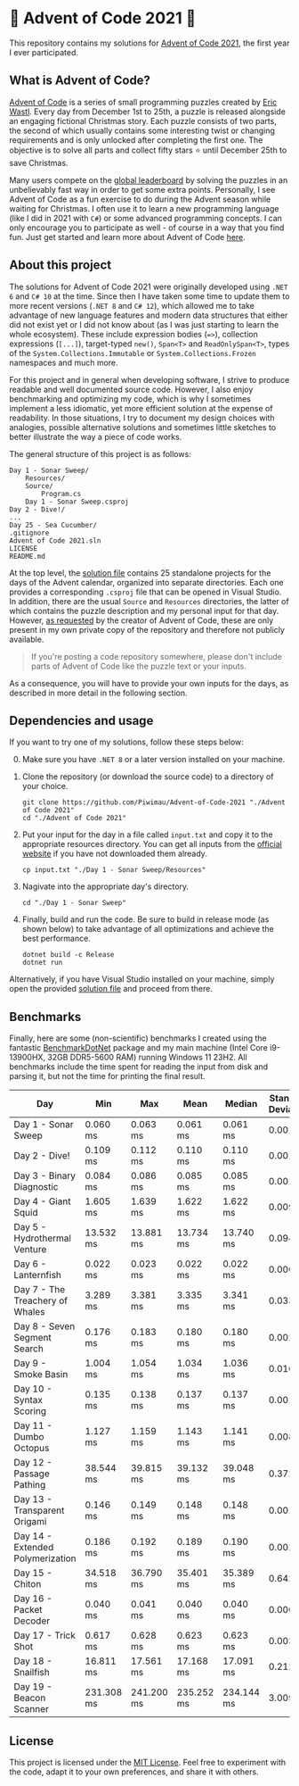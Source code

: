 # 🎄 Advent of Code 2021 🎄

This repository contains my solutions for [Advent of Code 2021](https://adventofcode.com/2021),
the first year I ever participated.

## What is Advent of Code?

[Advent of Code](https://adventofcode.com/) is a series of small programming puzzles created by
[Eric Wastl](http://was.tl/). Every day from December 1st to 25th, a puzzle is released alongside an
engaging fictional Christmas story. Each puzzle consists of two parts, the second of which usually
contains some interesting twist or changing requirements and is only unlocked after completing the
first one. The objective is to solve all parts and collect fifty stars ⭐ until December 25th to
save Christmas.

Many users compete on the [global leaderboard](https://adventofcode.com/2021/leaderboard) by
solving the puzzles in an unbelievably fast way in order to get some extra points. Personally,
I see Advent of Code as a fun exercise to do during the Advent season while waiting for Christmas.
I often use it to learn a new programming language (like I did in 2021 with `C#`) or some advanced
programming concepts. I can only encourage you to participate as well - of course in a way that you
find fun. Just get started and learn more about Advent of Code
[here](https://adventofcode.com/2021/about).

## About this project

The solutions for Advent of Code 2021 were originally developed using `.NET 6` and `C# 10` at the
time. Since then I have taken some time to update them to more recent versions (`.NET 8` and
`C# 12`), which allowed me to take advantage of new language features and modern data structures
that either did not exist yet or I did not know about (as I was just starting to learn the whole
ecosystem). These include expression bodies (`=>`), collection expressions (`[...]`), target-typed
`new()`, `Span<T>` and `ReadOnlySpan<T>`, types of the `System.Collections.Immutable` or
`System.Collections.Frozen` namespaces and much more.

For this project and in general when developing software, I strive to produce readable and well
documented source code. However, I also enjoy benchmarking and optimizing my code, which is why I
sometimes implement a less idiomatic, yet more efficient solution at the expense of readability.
In those situations, I try to document my design choices with analogies, possible alternative
solutions and sometimes little sketches to better illustrate the way a piece of code works.

The general structure of this project is as follows:

```
Day 1 - Sonar Sweep/
    Resources/
    Source/
        Program.cs
    Day 1 - Sonar Sweep.csproj
Day 2 - Dive!/
...
Day 25 - Sea Cucumber/
.gitignore
Advent of Code 2021.sln
LICENSE
README.md
```

At the top level, the [solution file](Advent+of+Code+2021.sln) contains 25 standalone projects
for the days of the Advent calendar, organized into separate directories. Each one provides a
corresponding `.csproj` file that can be opened in Visual Studio. In addition, there are the usual
`Source` and `Resources` directories, the latter of which contains the puzzle description and my
personal input for that day. However, [as requested](https://adventofcode.com/2021/about) by the
creator of Advent of Code, these are only present in my own private copy of the repository and
therefore not publicly available.

> If you're posting a code repository somewhere, please don't include parts of Advent of Code like
  the puzzle text or your inputs.

As a consequence, you will have to provide your own inputs for the days, as described in more detail
in the following section.

## Dependencies and usage

If you want to try one of my solutions, follow these steps below:

0. Make sure you have `.NET 8` or a later version installed on your machine.

1. Clone the repository (or download the source code) to a directory of your choice.
   ```shell
   git clone https://github.com/Piwimau/Advent-of-Code-2021 "./Advent of Code 2021"
   cd "./Advent of Code 2021"
   ```

2. Put your input for the day in a file called `input.txt` and copy it to the appropriate resources
   directory. You can get all inputs from the [official website](https://adventofcode.com/2021) if
   you have not downloaded them already.
   ```shell
   cp input.txt "./Day 1 - Sonar Sweep/Resources"
   ```

3. Nagivate into the appropriate day's directory.
   ```shell
   cd "./Day 1 - Sonar Sweep"
   ```

4. Finally, build and run the code. Be sure to build in release mode (as shown below) to take
   advantage of all optimizations and achieve the best performance.
   ```shell
   dotnet build -c Release
   dotnet run
   ```

Alternatively, if you have Visual Studio installed on your machine, simply open the provided
[solution file](Advent+of+Code+2021.sln) and proceed from there.

## Benchmarks

Finally, here are some (non-scientific) benchmarks I created using the fantastic
[BenchmarkDotNet](https://github.com/dotnet/BenchmarkDotNet) package and my main machine (Intel Core
i9-13900HX, 32GB DDR5-5600 RAM) running Windows 11 23H2. All benchmarks include the time spent for
reading the input from disk and parsing it, but not the time for printing the final result.

| Day                              | Min        | Max        | Mean       | Median     | Standard Deviation |
|----------------------------------|------------|------------|------------|------------|--------------------|
| Day 1 - Sonar Sweep              |   0.060 ms |   0.063 ms |   0.061 ms |   0.061 ms | 0.001 ms           |
| Day 2 - Dive!                    |   0.109 ms |   0.112 ms |   0.110 ms |   0.110 ms | 0.001 ms           |
| Day 3 - Binary Diagnostic        |   0.084 ms |   0.086 ms |   0.085 ms |   0.085 ms | 0.001 ms           |
| Day 4 - Giant Squid              |   1.605 ms |   1.639 ms |   1.622 ms |   1.622 ms | 0.009 ms           |
| Day 5 - Hydrothermal Venture     |  13.532 ms |  13.881 ms |  13.734 ms |  13.740 ms | 0.094 ms           |
| Day 6 - Lanternfish              |   0.022 ms |   0.023 ms |   0.022 ms |   0.022 ms | 0.000 ms           |
| Day 7 - The Treachery of Whales  |   3.289 ms |   3.381 ms |   3.335 ms |   3.341 ms | 0.033 ms           |
| Day 8 - Seven Segment Search     |   0.176 ms |   0.183 ms |   0.180 ms |   0.180 ms | 0.002 ms           |
| Day 9 - Smoke Basin              |   1.004 ms |   1.054 ms |   1.034 ms |   1.036 ms | 0.016 ms           |
| Day 10 - Syntax Scoring          |   0.135 ms |   0.138 ms |   0.137 ms |   0.137 ms | 0.001 ms           |
| Day 11 - Dumbo Octopus           |   1.127 ms |   1.159 ms |   1.143 ms |   1.141 ms | 0.008 ms           |
| Day 12 - Passage Pathing         |  38.544 ms |  39.815 ms |  39.132 ms |  39.048 ms | 0.372 ms           |
| Day 13 - Transparent Origami     |   0.146 ms |   0.149 ms |   0.148 ms |   0.148 ms | 0.001 ms           |
| Day 14 - Extended Polymerization |   0.186 ms |   0.192 ms |   0.189 ms |   0.190 ms | 0.002 ms           |
| Day 15 - Chiton                  |  34.518 ms |  36.790 ms |  35.401 ms |  35.389 ms | 0.642 ms           |
| Day 16 - Packet Decoder          |   0.040 ms |   0.041 ms |   0.040 ms |   0.040 ms | 0.000 ms           |
| Day 17 - Trick Shot              |   0.617 ms |   0.628 ms |   0.623 ms |   0.623 ms | 0.003 ms           |
| Day 18 - Snailfish               |  16.811 ms |  17.561 ms |  17.168 ms |  17.091 ms | 0.212 ms           |
| Day 19 - Beacon Scanner          | 231.308 ms | 241.200 ms | 235.252 ms | 234.144 ms | 3.009 ms           |

## License

This project is licensed under the [MIT License](LICENSE). Feel free to experiment with the code,
adapt it to your own preferences, and share it with others.